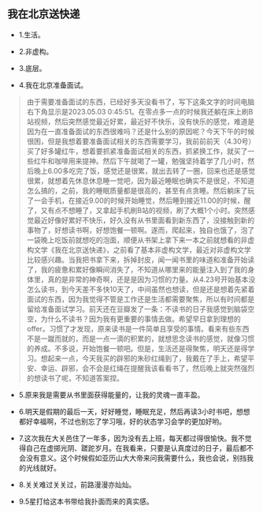 ## 我在北京送快递

- 1.生活。

- 2.非虚构。

- 3.底层。

- 4.我在北京准备面试。

>由于需要准备面试的东西，已经好多天没看书了，写下这条文字的时间电脑右下角显示是2023.05.03 0:45:51。在零点多一点的时候我还躺在床上刷B站视频，然后突然感觉最近好累，最近好不快乐，没有快乐的感觉，难道是因为在一直准备面试的东西很难吗？还是什么别的原因呢？今天下午的时候很困，但是我想着要准备面试相关的东西需要学习，我前前前天（4.30号）买了好多罐红牛，想着要抓紧准备面试相关的东西，抓紧换工作，就买了一些红牛和咖啡用来提神。然后下午就喝了一罐，勉强坚持着学了几小时，然后晚上6.00多吃完了饭，感觉还是很累，就出去转了一圈，回来也还是感觉很累，就想着先休息休息睡一觉吧，因为最近睡眠也确实不是很足，不知道怎么搞的，之前，我的睡眠质量都是很高的，甚至有点贪睡。然后躺床了玩了一会手机，在接近9.00的时候开始睡觉，然后睡到接近11.00的时候，醒了，又有点不想睡了，又拿起手机刷B站的视频，刷了大概1个小时。突然感觉最近好像好累好不快乐，好久没有从书里面看到新东西了，没接触到新的事物了，好想读书啊，好想饱餐一顿啊。遂而，爬起来，独自也饿了，泡了一袋晚上吃饭前就想吃的泡面，顺便从书架上拿下来一本之前就想看的非虚构文学《我在北京送快递》，之前看了基本非虚构文学，最近对非虚构文学比较感兴趣。当我把书拿下来，拆掉封皮，闻一闻书里的味道和准备开始读了，我的疲惫和累好像瞬间消失了，不知道从哪里来的能量注入到了我的身体里，真的是非常的神奇啊，还是是因为习惯的力量。从4.23号开始基本没怎么读书，到今天差不多快10天了，中间虽然也想读，但是还是想着先紧着面试的东西，因为我觉得不管是工作还是生活都需要聚焦，所以有时间都是留给准备面试学习。前天还在豆瓣发了一条：不读书的日子我感觉到脑袋空空，为什么不读书？因为我有更重要的事情去做。希望早日拿到理想的offer。习惯了才发现，原来读书是一件简单且享受的事情。看来有些东西不是一蹴而就的，而是一点一滴的积累的，就想思念读书的感觉，就像习惯的养成。不多说，开始饱餐一顿吧。但是，生活还是得聚焦，明天还是得学习。想起来一点，今天我买的辟邪的朱砂红绳到了，我戴在了手上，希望平安、幸运、辟邪，会不会是红绳在提醒我该看看书了，然后晚上就突然强烈的想读书了呢，不知道答案捏。

- 5.原来我是需要从书里面获得能量的，让我的灵魂一直丰盈。

- 6.明天是假期的最后一天，好好睡觉，睡眠充足，然后再读3小时书吧，想想都好幸福啊，不过也别忘了学习哦，好的状态学习会学的更加好哟。

- 7.这次我在大关邑住了一年多，因为没有去上班，每天都过得很愉快。我不觉得自己在虚掷光阴、蹉跎岁月。在我看来，只要是认真度过的日子，最后都不会没有意义。这个时候假如亚历山大大帝来问我需要什么，我也会说，别挡我的光线就好。

- 8.关关难过关关过，前路漫漫亦灿灿。

- 9.5星打给这本书带给我扑面而来的真实感。
